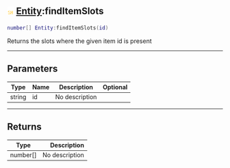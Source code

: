 ## ![shared](../../.gitbook/assets/shared.png) [Entity](entity):findItemSlots

```lua
number[] Entity:findItemSlots(id)
```

Returns the slots where the given item id is present

------
## Parameters

| Type   | Name | Description | Optional |
| ------ | ---- | ----------- | -------: |
| string | id | No description |  |


------
## Returns

| Type   | Description |
| ------ | ----------: |
| number[] | No description |

